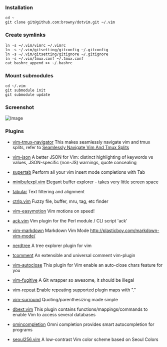 
### Installation
	
	cd ~
	git clone git@github.com:browny/dotvim.git ~/.vim

### Create symlinks

	ln -s ~/.vim/vimrc ~/.vimrc
	ln -s ~/.vim/gitsetting/gitconfig ~/.gitconfig
	ln -s ~/.vim/gitsetting/gitignore ~/.gitignore
	ln -s ~/.vim/tmux.conf ~/.tmux.conf
	cat bashrc_append >> ~/.bashrc

### Mount submodules

	cd ~/.vim
	git submodule init
	git submodule update

### Screenshot

![Image](https://raw.github.com/browny/dotvim/master/screenshot/vim-screenshot-20131104.png)

### Plugins

* [vim-tmux-navigator](https://github.com/christoomey/vim-tmux-navigator)
  This makes seamlessly navigate vim and tmux splits, refer to [Seamlessly Navigate Vim And Tmux Splits](http://robots.thoughtbot.com/seamlessly-navigate-vim-and-tmux-splits)

* [vim-json](https://github.com/elzr/vim-json)
  A better JSON for Vim: distinct highlighting of keywords vs values, JSON-specific (non-JS) warnings, quote concealing

* [supertab](https://github.com/ervandew/supertab)
  Perform all your vim insert mode completions with Tab

* [minibufexpl.vim](https://github.com/fholgado/minibufexpl.vim)
  Elegant buffer explorer - takes very little screen space

* [tabular](https://github.com/godlygeek/tabular)
  Text filtering and alignment

* [ctrlp.vim](https://github.com/kien/ctrlp.vim)
  Fuzzy file, buffer, mru, tag, etc finder

* [vim-easymotion](https://github.com/Lokaltog/vim-easymotion)
  Vim motions on speed!
  
* [ack.vim](https://github.com/mileszs/ack.vim)
  Vim plugin for the Perl module / CLI script 'ack'

* [vim-markdown](https://github.com/plasticboy/vim-markdown)
  Markdown Vim Mode http://plasticboy.com/markdown-vim-mode/

* [nerdtree](https://github.com/scrooloose/nerdtree)
  A tree explorer plugin for vim

* [tcomment](https://github.com/tomtom/tcomment_vim)
  An extensible and universal comment vim-plugin

* [vim-autoclose](https://github.com/Townk/vim-autoclose)
  This plugin for Vim enable an auto-close chars feature for you 
  
* [vim-fugitive](https://github.com/tpope/vim-fugitive)
  A Git wrapper so awesome, it should be illegal

* [vim-repeat](https://github.com/tpope/vim-repeat)
  Enable repeating supported plugin maps with "."

* [vim-surround](https://github.com/tpope/vim-surround)
  Quoting/parenthesizing made simple

* [dbext.vim](http://www.vim.org/scripts/script.php?script_id=356)
  This plugin contains functions/mappings/commands to enable Vim to access several databases

* [omincompletion](http://vim.wikia.com/wiki/Omni_completion)
  Omni completion provides smart autocompletion for programs

* [seoul256.vim](https://github.com/junegunn/seoul256.vim)
  A low-contrast Vim color scheme based on Seoul Colors
  

